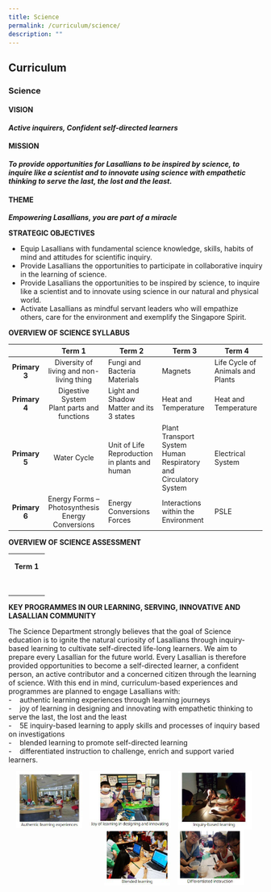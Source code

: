 ```yaml
---
title: Science
permalink: /curriculum/science/
description: ""
---
```

## Curriculum

### Science

#### VISION
**_Active inquirers, Confident self-directed learners_**

#### MISSION
**_To provide opportunities for Lasallians to be inspired by science, to inquire like a scientist and to innovate using science with empathetic thinking to serve the last, the lost and the least._**

#### THEME
**_Empowering Lasallians, you are part of a miracle_**

**STRATEGIC OBJECTIVES**<br>
*   Equip Lasallians with fundamental science knowledge, skills, habits of mind and attitudes for scientific inquiry.
*   Provide Lasallians the opportunities to participate in collaborative inquiry in the learning of science.
*   Provide Lasallians the opportunities to be inspired by science, to inquire like a scientist and to innovate using science in our natural and physical world.
*   Activate Lasallians as mindful servant leaders who will empathize others, care for the environment and exemplify the Singapore Spirit.

**OVERVIEW OF SCIENCE SYLLABUS**<br>

|  | **Term 1** | **Term 2** | **Term 3** | **Term 4** |
|:---:|:---:|---|---|---|
| **Primary 3** | Diversity of living and non-living thing | Fungi and Bacteria<br>Materials | Magnets | Life Cycle of Animals and Plants |
| **Primary 4** | Digestive System<br>Plant parts and functions | Light and Shadow<br>Matter and its 3 states | Heat and Temperature | Heat and Temperature |
| **Primary 5** | Water Cycle | Unit of Life<br>Reproduction in plants and human | Plant Transport System<br>Human Respiratory and Circulatory System |  Electrical System |
| **Primary 6** | Energy Forms – Photosynthesis Energy Conversions | Energy Conversions Forces | Interactions within the Environment | PSLE |

**OVERVIEW OF SCIENCE ASSESSMENT**<br>

<table><tbody><tr><td style="display: table-cell; font-weight: bold; text-align: center; vertical-align: top;" rowspan="1" colspan="1" class="selected"><div style="" class="wrap"><div class="" style="margin: 10px 5px;"><p><span>Term 1</span></p><p><span><br></span></p></div></div></td></tr></tbody></table>

**KEY PROGRAMMES IN OUR LEARNING, SERVING, INNOVATIVE AND LASALLIAN COMMUNITY**

The Science Department strongly believes that the goal of Science education is to ignite the natural curiosity of Lasallians through inquiry-based learning to cultivate self-directed life-long learners. We aim to prepare every Lasallian for the future world. Every Lasallian is therefore provided opportunities to become a self-directed learner, a confident person, an active contributor and a concerned citizen through the learning of science. With this end in mind, curriculum-based experiences and programmes are planned to engage Lasallians with:<br>
-&nbsp;&nbsp; &nbsp;authentic learning experiences through learning journeys&nbsp; <br>
-&nbsp;&nbsp; &nbsp;joy of learning in designing and innovating with empathetic thinking to serve the last, the lost and the least  <br>
-&nbsp;&nbsp; &nbsp;5E inquiry-based learning to apply skills and processes of inquiry based on investigations  <br>
-&nbsp;&nbsp; &nbsp;blended learning to promote self-directed learning<br>
-&nbsp;&nbsp; &nbsp;differentiated instruction to challenge, enrich and support varied learners.

<img align="left" style="width:26%;margin-right:15px;margin-left:15px" src="/images/photo1667907320.jpeg">
<img align="left" style="width:32%;margin-right:15px;" src="/images/photo1667907354.jpeg">
<img align="left" style="width:29%;margin-right:15px;" src="/images/photo1667907364.jpeg">
<br clear="left">

<img align="left" style="width:26%;margin-right:15px;margin-left:190px" src="/images/photo1667907468.jpeg">
<img align="left" style="width:26%;margin-right:15px;" src="/images/photo1667907477.jpeg">
<br clear="left">